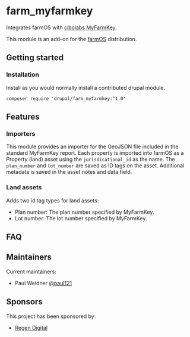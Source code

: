 <!---
Full module name and description.
-->
# farm_myfarmkey
Integrates farmOS with [cibolabs MyFarmKey](https://www.cibolabs.com.au/myfarmkey).

This module is an add-on for the [farmOS](http://drupal.org/project/farm)
distribution.

<!---
Geting started.
-->
## Getting started

<!---
Document installation steps.
-->
### Installation

Install as you would normally install a contributed drupal module.

```
composer require 'drupal/farm_myfarmkey:^1.0'
```

<!---
Document features the module provides.
-->
## Features

### Importers

This module provides an importer for the GeoJSON file included in the standard
MyFarmKey report. Each property is imported into farmOS as a Property (land)
asset using the `jurisdicational_id` as the name. The `plan_number` and
`lot_number` are saved as ID tags on the asset. Additional metadata is saved
in the asset notes and data field.


<!---
Document features related to a single bundle.
-->
### Land assets

Adds two id tag types for land assets:
- Plan number: The plan number specified by MyFarmKey.
- Lot number: The lot number specified by MyFarmKey.

<!---
It might be nice to include a FAQ.
-->
## FAQ

<!---
Include maintainers.
-->
## Maintainers

Current maintainers:
- Paul Weidner [@paul121](https://github.com/paul121)

<!---
Include sponsors.
-->
## Sponsors
This project has been sponsored by:
- [Regen Digital](https://regenfarmersmutual.com/regendigital/)
